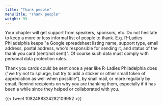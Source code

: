 ```yaml
---
title: "Thank people"
menuTitle: "Thank people"
weight: 99
---
```


Your chapter will get support from speakers, sponsors, etc.
Do not hesitate to keep a more or less informal list of people to thank.
E.g. R-Ladies Philadelphia keeps "a Google spreadsheet listing name, support type, email address, postal address, who's responsible for sending it, and status of the thank you card (sent/not sent)".
Of course such data must comply with personal data protection rules.

Thank you cards could be sent once a year like R-Ladies Philadelphia does 
("we try not to splurge, but try to add a sticker or other small token of appreciation as well when possible"),
by snail mail, or more regularly by email.
Remind recipients on why you are thanking them, especially if it has been a while since they helped or collaborated with you.

{{< tweet 1082488324282109952 >}}